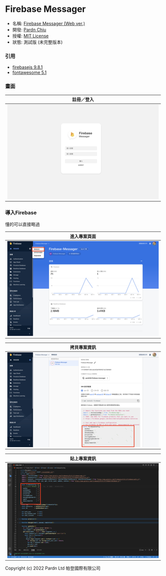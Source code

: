 # Firebase Messager

- 名稱: [Firebase Messager (Web ver.)](https://pardnchiu.github.io/firebase-messager-web/)
- 開發: [Pardn Chiu](mailto:chiuchingwei@icloud.com)
- 授權: [MIT License](./LICENSE)
- 狀態: 測試版 (未完整版本)

### 引用

- [firebasejs 9.8.1](https://firebase.google.com/docs/web/setup)
- [fontawesome 5.1](https://fontawesome.com)
### 畫面

| 註冊／登入 |
| --- |
| ![login](./preview/login.png)

### 導入Firebase

懂的可以直接略過

| 進入專案頁面 |
| --- |
| ![project-index](./preview/project-index.png) |

| 拷貝專案資訊 |
| --- |
| ![project-index](./preview/copy-data.png) |

| 貼上專案資訊 |
| --- |
| ![project-index](./preview/paste-data.png) |

Copyright (c) 2022 Pardn Ltd 帕登國際有限公司


